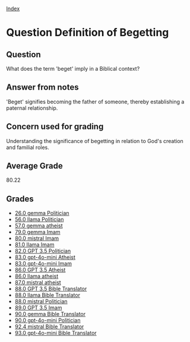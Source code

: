 
[Index](../../index.md)
# Question Definition of Begetting
## Question
What does the term 'beget' imply in a Biblical context?

## Answer from notes
'Beget' signifies becoming the father of someone, thereby establishing a paternal relationship.

## Concern used for grading
Understanding the significance of begetting in relation to God's creation and familial roles.

## Average Grade
80.22

## Grades
 * [26.0 gemma Politician](../answers/gemma_Politician/Definition_of_Begetting.md)
 * [56.0 llama Politician](../answers/llama_Politician/Definition_of_Begetting.md)
 * [57.0 gemma atheist](../answers/gemma_atheist/Definition_of_Begetting.md)
 * [79.0 gemma Imam](../answers/gemma_Imam/Definition_of_Begetting.md)
 * [80.0 mistral Imam](../answers/mistral_Imam/Definition_of_Begetting.md)
 * [81.0 llama Imam](../answers/llama_Imam/Definition_of_Begetting.md)
 * [82.0 GPT 3.5 Politician](../answers/GPT_3.5_Politician/Definition_of_Begetting.md)
 * [83.0 gpt-4o-mini Atheist](../answers/gpt-4o-mini_Atheist/Definition_of_Begetting.md)
 * [83.0 gpt-4o-mini Imam](../answers/gpt-4o-mini_Imam/Definition_of_Begetting.md)
 * [86.0 GPT 3.5 Atheist](../answers/GPT_3.5_Atheist/Definition_of_Begetting.md)
 * [86.0 llama atheist](../answers/llama_atheist/Definition_of_Begetting.md)
 * [87.0 mistral atheist](../answers/mistral_atheist/Definition_of_Begetting.md)
 * [88.0 GPT 3.5 Bible Translator](../answers/GPT_3.5_Bible_Translator/Definition_of_Begetting.md)
 * [88.0 llama Bible Translator](../answers/llama_Bible_Translator/Definition_of_Begetting.md)
 * [88.0 mistral Politician](../answers/mistral_Politician/Definition_of_Begetting.md)
 * [89.0 GPT 3.5 Imam](../answers/GPT_3.5_Imam/Definition_of_Begetting.md)
 * [90.0 gemma Bible Translator](../answers/gemma_Bible_Translator/Definition_of_Begetting.md)
 * [90.0 gpt-4o-mini Politician](../answers/gpt-4o-mini_Politician/Definition_of_Begetting.md)
 * [92.4 mistral Bible Translator](../answers/mistral_Bible_Translator/Definition_of_Begetting.md)
 * [93.0 gpt-4o-mini Bible Translator](../answers/gpt-4o-mini_Bible_Translator/Definition_of_Begetting.md)
